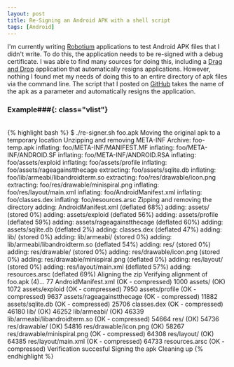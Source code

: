 ```yaml
---
layout: post
title: Re-Signing an Android APK with a shell script
tags: [Android]
---
```


I'm currently writing [Robotium](http://code.google.com/p/robotium)
applications to test Android APK files that I didn't write. To do this,
the application needs to be re-signed with a debug certificate. I was able to
find many sources for doing this, including a
[Drag and Drop](http://www.troido.de/en/downloadslsmallgsoftware-a-driverslsmallg)
application that automatically resigns applications. However, nothing I found met 
my needs of doing this to an entire directory of apk files via the command line.
The script that I posted on
[GitHub](https://github.com/bamos/simple-shell-scripts/blob/master/re-signer.sh)
takes the name of the apk as a parameter and
automatically resigns the application.

### Example###{: class="vlist"}
<br/>
{% highlight bash %}
$ ./re-signer.sh foo.apk 
Moving the original apk to a temporary location
Unzipping and removing META-INF
Archive:  foo-temp.apk
  inflating: foo/META-INF/MANIFEST.MF  
  inflating: foo/META-INF/ANDROID.SF  
  inflating: foo/META-INF/ANDROID.RSA  
  inflating: foo/assets/exploid  
  inflating: foo/assets/profile  
  inflating: foo/assets/rageagainstthecage  
 extracting: foo/assets/sqlite.db  
  inflating: foo/lib/armeabi/libandroidterm.so  
 extracting: foo/res/drawable/icon.png  
 extracting: foo/res/drawable/minispiral.png  
  inflating: foo/res/layout/main.xml  
  inflating: foo/AndroidManifest.xml  
  inflating: foo/classes.dex  
  inflating: foo/resources.arsc  
Zipping and removing the directory
  adding: AndroidManifest.xml (deflated 68%)
  adding: assets/ (stored 0%)
  adding: assets/exploid (deflated 56%)
  adding: assets/profile (deflated 59%)
  adding: assets/rageagainstthecage (deflated 60%)
  adding: assets/sqlite.db (deflated 2%)
  adding: classes.dex (deflated 47%)
  adding: lib/ (stored 0%)
  adding: lib/armeabi/ (stored 0%)
  adding: lib/armeabi/libandroidterm.so (deflated 54%)
  adding: res/ (stored 0%)
  adding: res/drawable/ (stored 0%)
  adding: res/drawable/icon.png (stored 0%)
  adding: res/drawable/minispiral.png (deflated 0%)
  adding: res/layout/ (stored 0%)
  adding: res/layout/main.xml (deflated 57%)
  adding: resources.arsc (deflated 69%)
Aligning the zip
Verifying alignment of foo.apk (4)...
      77 AndroidManifest.xml (OK - compressed)
    1000 assets/ (OK)
    1072 assets/exploid (OK - compressed)
    7950 assets/profile (OK - compressed)
    9637 assets/rageagainstthecage (OK - compressed)
   11882 assets/sqlite.db (OK - compressed)
   25706 classes.dex (OK - compressed)
   46180 lib/ (OK)
   46252 lib/armeabi/ (OK)
   46339 lib/armeabi/libandroidterm.so (OK - compressed)
   54664 res/ (OK)
   54736 res/drawable/ (OK)
   54816 res/drawable/icon.png (OK)
   58267 res/drawable/minispiral.png (OK - compressed)
   64308 res/layout/ (OK)
   64385 res/layout/main.xml (OK - compressed)
   64733 resources.arsc (OK - compressed)
Verification succesful
Signing the apk
Cleaning up
{% endhighlight %}
